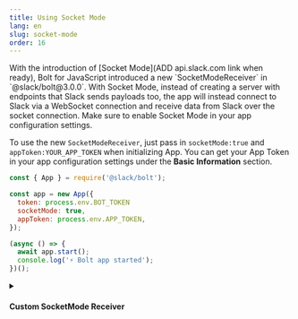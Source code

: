 ```yaml
---
title: Using Socket Mode
lang: en
slug: socket-mode
order: 16
---
```


<div class="section-content">
With the introduction of [Socket Mode](ADD api.slack.com link when ready), Bolt for JavaScript introduced a new `SocketModeReceiver` in `@slack/bolt@3.0.0`. With Socket Mode, instead of creating a server with endpoints that Slack sends payloads too, the app will instead connect to Slack via a WebSocket connection and receive data from Slack over the socket connection. Make sure to enable Socket Mode in your app configuration settings. 

To use the new `SocketModeReceiver`, just pass in `socketMode:true` and `appToken:YOUR_APP_TOKEN` when initializing App. You can get your App Token in your app configuration settings under the **Basic Information** section.
</div>

```javascript
const { App } = require('@slack/bolt');

const app = new App({
  token: process.env.BOT_TOKEN
  socketMode: true,
  appToken: process.env.APP_TOKEN,
});

(async () => {
  await app.start();
  console.log('⚡️ Bolt app started');
})();
```

<details class="secondary-wrapper">
<summary class="section-head" markdown="0">
<h4 class="section-head">Custom SocketMode Receiver</h4>
</summary>

<div class="secondary-content" markdown="0">
You can define a custom `SocketModeReceiver` by importing it from `@slack/bolt`.

</div>

```javascript
const { App, SocketModeReceiver } = require('@slack/bolt');

const socketModeReceiver = new SocketModeReceiver({
  appToken: process.env.APP_TOKEN,

  // enable the following if you want to use OAuth
  // clientId: process.env.CLIENT_ID,
  // clientSecret: process.env.CLIENT_SECRET,
  // stateSecret: 'my-state-secret',
  // scopes: ['channels:read', 'chat:write', 'app_mentions:read', 'channels:manage', 'commands'],
});

const app = new App({
  receiver: socketModeReceiver,
  // disable token line below if using OAuth
  token: process.env.BOT_TOKEN
});

(async () => {
  await app.start();
  console.log('⚡️ Bolt app started');
})();
```

</details>
